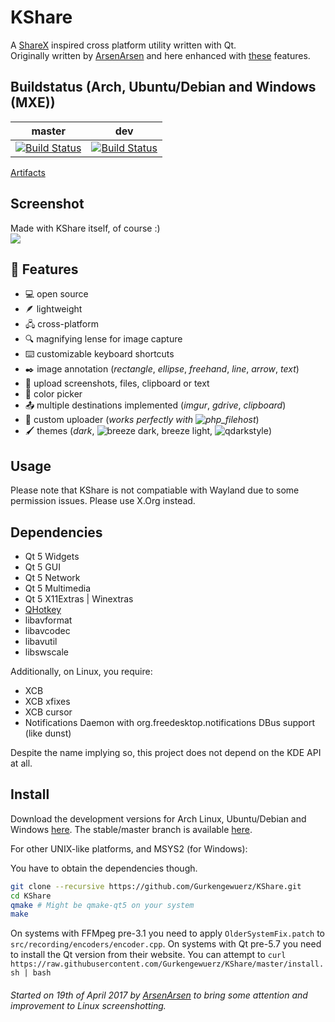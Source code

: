 # KShare
A [ShareX](https://getsharex.com/) inspired cross platform utility written with Qt.  
Originally written by [ArsenArsen](https://github.com/ArsenArsen) and here enhanced with [these](https://github.com/Gurkengewuerz/KShare/projects/1) features.

## Buildstatus (Arch, Ubuntu/Debian and Windows (MXE))
**master**|**dev**
:-----:|:-----:
[![Build Status](https://giteaci.mc8051.de/api/badges/Gurkengewuerz/KShare/status.svg?ref=refs/heads/master)](https://giteaci.mc8051.de/Gurkengewuerz/KShare)| [![Build Status](https://giteaci.mc8051.de/api/badges/Gurkengewuerz/KShare/status.svg?ref=refs/heads/dev)](https://giteaci.mc8051.de/Gurkengewuerz/KShare)

[Artifacts](https://artifacts.mc8051.de/Gurkengewuerz/KShare)

## Screenshot
Made with KShare itself, of course :)  
![](https://i.imgur.com/oJrCNkq.png)

## 🎉 Features
* 💻 open source
* 🪶 lightweight
* 🖧 cross-platform
* 🔍 magnifying lense for image capture
* ⌨️ customizable keyboard shortcuts
* ✒️ image annotation (_rectangle_, _ellipse_, _freehand_, _line_, _arrow_, _text_)
* 📂 upload screenshots, files, clipboard or text
* 🤏 color picker
* 📤 multiple destinations implemented (_imgur_, _gdrive_, _clipboard_)
* 🔧 custom uploader (_works perfectly with ![**php_filehost**](https://github.com/Gurkengewuerz/php_filehost)_)
* 🖌️ themes (_dark_, ![_breeze dark_, _breeze light_](https://github.com/Alexhuszagh/BreezeStyleSheets), ![_qdarkstyle_](https://github.com/ColinDuquesnoy/QDarkStyleSheet))

## Usage
Please note that KShare is not compatiable with Wayland due to some permission issues. Please use X.Org instead.

## Dependencies
* Qt 5 Widgets
* Qt 5 GUI
* Qt 5 Network
* Qt 5 Multimedia
* Qt 5 X11Extras | Winextras
* [QHotkey](https://github.com/Skycoder42/QHotkey)
* libavformat
* libavcodec
* libavutil
* libswscale

Additionally, on Linux, you require:
* XCB
* XCB xfixes
* XCB cursor
* Notifications Daemon with org.freedesktop.notifications DBus support (like dunst)

Despite the name implying so, this project does not depend on the KDE API at all.

## Install
Download the development versions for Arch Linux, Ubuntu/Debian and Windows [here](https://artifacts.mc8051.de/Gurkengewuerz/KShare/dev/). The stable/master branch is available [here](https://artifacts.mc8051.de/Gurkengewuerz/KShare/master/).

For other UNIX-like platforms, and MSYS2 (for Windows):

You have to obtain the dependencies though.
```bash
git clone --recursive https://github.com/Gurkengewuerz/KShare.git
cd KShare
qmake # Might be qmake-qt5 on your system
make
```

On systems with FFMpeg pre-3.1 you need to apply `OlderSystemFix.patch` to `src/recording/encoders/encoder.cpp`.
On systems with Qt pre-5.7 you need to install the Qt version from their website.
You can attempt to `curl https://raw.githubusercontent.com/Gurkengewuerz/KShare/master/install.sh | bash`

###### Started on 19th of April 2017 by [ArsenArsen](https://github.com/ArsenArsen) to bring some attention and improvement to Linux screenshotting.
